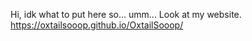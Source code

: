 Hi, idk what to put here so... umm... Look at my website.
https://oxtailsooop.github.io/OxtailSooop/
